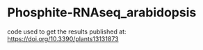 # Phosphite-RNAseq_arabidopsis
code used to get the results published at: https://doi.org/10.3390/plants13131873
